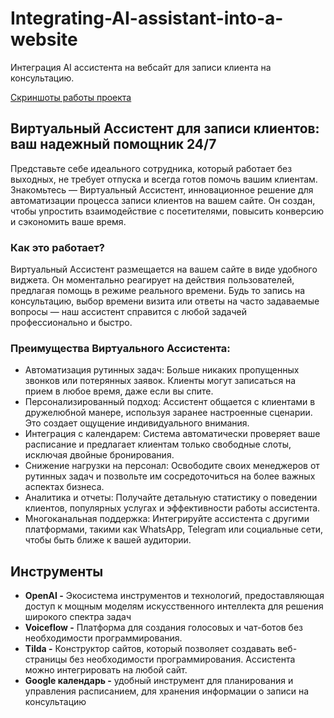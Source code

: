 # Integrating-AI-assistant-into-a-website
Интеграция AI ассистента на вебсайт для записи клиента на консультацию.

[Скриншоты работы проекта](./img/README.md)

## Виртуальный Ассистент для записи клиентов: ваш надежный помощник 24/7

Представьте себе идеального сотрудника, который работает без выходных, не требует отпуска и всегда готов помочь вашим клиентам. Знакомьтесь — Виртуальный Ассистент, инновационное решение для автоматизации процесса записи клиентов на вашем сайте. Он создан, чтобы упростить взаимодействие с посетителями, повысить конверсию и сэкономить ваше время.

### Как это работает?
Виртуальный Ассистент размещается на вашем сайте в виде удобного виджета. Он моментально реагирует на действия пользователей, предлагая помощь в режиме реального времени. Будь то запись на консультацию, выбор времени визита или ответы на часто задаваемые вопросы — наш ассистент справится с любой задачей профессионально и быстро.

### Преимущества Виртуального Ассистента:
- Автоматизация рутинных задач: Больше никаких пропущенных звонков или потерянных заявок. Клиенты могут записаться на прием в любое время, даже если вы спите.
- Персонализированный подход: Ассистент общается с клиентами в дружелюбной манере, используя заранее настроенные сценарии. Это создает ощущение индивидуального внимания.
- Интеграция с календарем: Система автоматически проверяет ваше расписание и предлагает клиентам только свободные слоты, исключая двойные бронирования.
- Снижение нагрузки на персонал: Освободите своих менеджеров от рутинных задач и позвольте им сосредоточиться на более важных аспектах бизнеса.
- Аналитика и отчеты: Получайте детальную статистику о поведении клиентов, популярных услугах и эффективности работы ассистента.
- Многоканальная поддержка: Интегрируйте ассистента с другими платформами, такими как WhatsApp, Telegram или социальные сети, чтобы быть ближе к вашей аудитории.

## Инструменты
- **OpenAI -** Экосистема инструментов и технологий, предоставляющая доступ к мощным моделям искусственного интеллекта для решения широкого спектра задач
- **Voiceflow -** Платформа для создания голосовых и чат-ботов без необходимости программирования.
- **Tilda -** Конструктор сайтов, который позволяет создавать веб-страницы без необходимости программирования. Ассистента можно интегрировать на любой сайт.
- **Google календарь -** удобный инструмент для планирования и управления расписанием, для хранения информации о записи на консультацию
